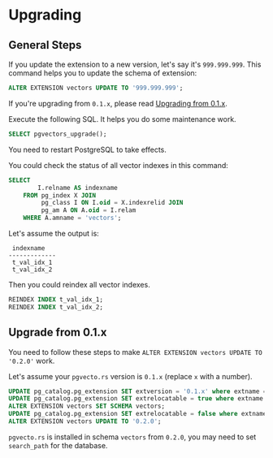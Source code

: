 # Upgrading

## General Steps

If you update the extension to a new version, let's say it's `999.999.999`. This command helps you to update the schema of extension:

```sql
ALTER EXTENSION vectors UPDATE TO '999.999.999';
```

If you're upgrading from `0.1.x`, please read [Upgrading from 0.1.x](#upgrade-from-01x).

Execute the following SQL. It helps you do some maintenance work.

```sql
SELECT pgvectors_upgrade();
```

You need to restart PostgreSQL to take effects.

You could check the status of all vector indexes in this command:

```sql
SELECT
        I.relname AS indexname
    FROM pg_index X JOIN
         pg_class I ON I.oid = X.indexrelid JOIN
         pg_am A ON A.oid = I.relam
    WHERE A.amname = 'vectors';
```

Let's assume the output is:

```text
 indexname
-------------
 t_val_idx_1
 t_val_idx_2
```

Then you could reindex all vector indexes.

```sql
REINDEX INDEX t_val_idx_1;
REINDEX INDEX t_val_idx_2;
```

## Upgrade from 0.1.x

You need to follow these steps to make `ALTER EXTENSION vectors UPDATE TO '0.2.0'` work.

Let's assume your `pgvecto.rs` version is `0.1.x` (replace `x` with a number).

```sql
UPDATE pg_catalog.pg_extension SET extversion = '0.1.x' where extname = 'vectors';
UPDATE pg_catalog.pg_extension SET extrelocatable = true where extname = 'vectors';
ALTER EXTENSION vectors SET SCHEMA vectors;
UPDATE pg_catalog.pg_extension SET extrelocatable = false where extname = 'vectors';
ALTER EXTENSION vectors UPDATE TO '0.2.0';
```

`pgvecto.rs` is installed in schema `vectors` from `0.2.0`, you may need to set `search_path` for the database.
